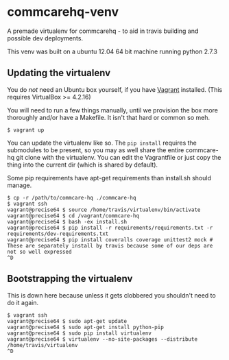 commcarehq-venv
===============

A premade virtualenv for commcarehq - to aid in travis building and possible dev deployments.

This venv was built on a ubuntu 12.04 64 bit machine running python 2.7.3

Updating the virtualenv
-----------------------

You do _not_ need an Ubuntu box yourself, if you have [Vagrant](http://docs.vagrantup.com/v2/installation/) installed. 
(This requires VirtualBox >= 4.2.16)

You will need to run a few things manually, until we provision the box more thoroughly and/or have a Makefile.
It isn't that hard or common so meh.

```
$ vagrant up
```

You can update the virtualenv like so. The `pip install` requires the submodules to be present, 
so you may as well share the entire commcare-hq git clone with the virtualenv. You can edit the 
Vagrantfile or just copy the thing into the current dir (which is shared by default).

Some pip requirements have apt-get requirements than install.sh should manage.

```
$ cp -r /path/to/commcare-hq ./commcare-hq
$ vagrant ssh
vagrant@precise64 $ source /home/travis/virtualenv/bin/activate
vagrant@precise64 $ cd /vagrant/commcare-hq
vagrant@precise64 $ bash -ex install.sh
vagrant@precise64 $ pip install -r requirements/requirements.txt -r requirements/dev-requirements.txt
vagrant@precise64 $ pip install coveralls coverage unittest2 mock # These are separately install by travis because some of our deps are not so well expressed
^D
```

Bootstrapping the virtualenv
----------------------------

This is down here because unless it gets clobbered you shouldn't need to do it again.

```
$ vagrant ssh
vagrant@precise64 $ sudo apt-get update
vagrant@precise64 $ sudo apt-get install python-pip
vagrant@precise64 $ sudo pip install virtualenv
vagrant@precise64 $ virtualenv --no-site-packages --distribute /home/travis/virtualenv
^D
```
